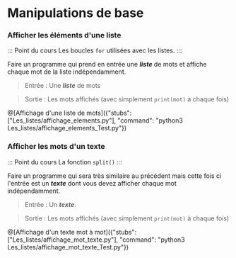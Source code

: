 # Manipulations de base

### Afficher les éléments d'une liste

::: Point du cours
Les boucles `for` utilisées avec les listes.
:::

Faire un programme qui prend en entrée une ***liste*** de mots et affiche chaque mot de la liste indépendamment.

> Entrée : Une ***liste*** de mots

> Sortie : Les mots affichés (avec simplement `print(mot)` à chaque fois)

@[Affichage d'une liste de mots]({"stubs": ["Les_listes/affichage_elements.py"], "command": "python3 Les_listes/affichage_elements_Test.py"})

### Afficher les mots d'un texte

::: Point du cours
La fonction `split()`
:::

Faire un programme qui sera très similaire au précédent mais cette fois ci l'entrée est un ***texte*** dont vous devez afficher chaque mot indépendamment.

> Entrée : Un ***texte***.

> Sortie : Les mots affichés (avec simplement `print(mot)` à chaque fois)

@[Affichage d'un texte mot à mot]({"stubs": ["Les_listes/affichage_mot_texte.py"], "command": "python3 Les_listes/affichage_mot_texte_Test.py"})
